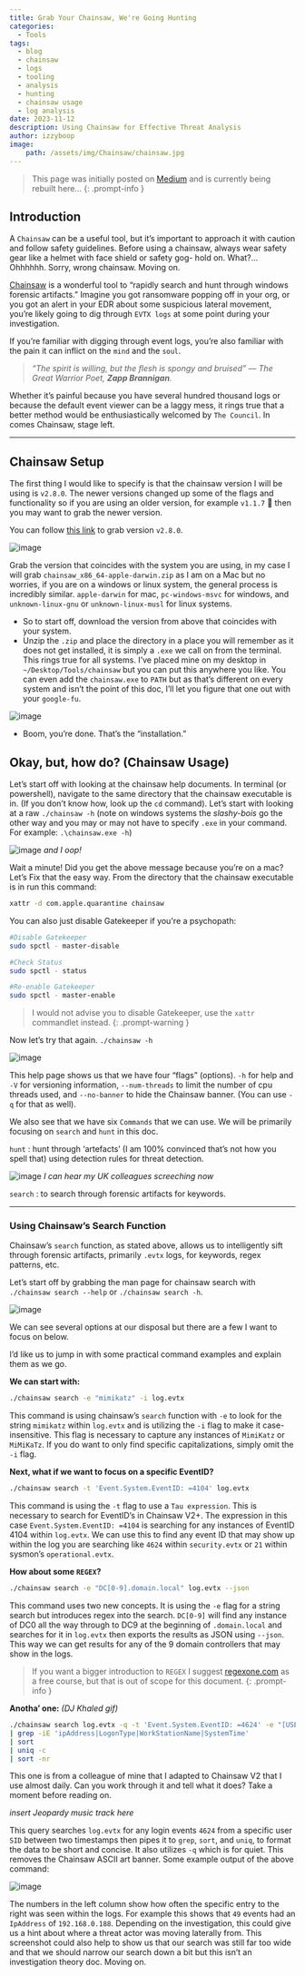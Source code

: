 ```yaml
---
title: Grab Your Chainsaw, We're Going Hunting
categories:
  - Tools
tags:
  - blog
  - chainsaw
  - logs
  - tooling
  - analysis
  - hunting
  - chainsaw usage
  - log analysis
date: 2023-11-12
description: Using Chainsaw for Effective Threat Analysis
author: izzyboop
image:
    path: /assets/img/Chainsaw/chainsaw.jpg
---
```

>This page was initially posted on [Medium](https://medium.com/@izzyboop/grab-your-chainsaw-were-going-hunting-50a5c82cef5d) and is currently being rebuilt here...
{: .prompt-info }

## Introduction
A `Chainsaw` can be a useful tool, but it’s important to approach it with caution and follow safety guidelines. Before using a chainsaw, always wear safety gear like a helmet with face shield or safety gog- hold on. What?… Ohhhhhh. Sorry, wrong chainsaw. Moving on.

[Chainsaw](https://github.com/WithSecureLabs/chainsaw) is a wonderful tool to “rapidly search and hunt through windows forensic artifacts.” Imagine you got ransomware popping off in your org, or you got an alert in your EDR about some suspicious lateral movement, you’re likely going to dig through `EVTX logs` at some point during your investigation.

If you’re familiar with digging through event logs, you’re also familiar with the pain it can inflict on the `mind` and the `soul`.

> _“The spirit is willing, but the flesh is spongy and bruised” — The Great Warrior Poet, **Zapp Brannigan**._

Whether it’s painful because you have several hundred thousand logs or because the default event viewer can be a laggy mess, it rings true that a better method would be enthusiastically welcomed by `The Council`. In comes Chainsaw, stage left.

---

## Chainsaw Setup

The first thing I would like to specify is that the chainsaw version I will be using is `v2.8.0`. The newer versions changed up some of the flags and functionality so if you are using an older version, for example `v1.1.7` 👀 then you may want to grab the newer version.

You can follow [this link](https://github.com/WithSecureLabs/chainsaw/releases/tag/v2.8.0) to grab version `v2.8.0`.

![image](/assets/img/Chainsaw/github-page.webp)

Grab the version that coincides with the system you are using, in my case I will grab `chainsaw_x86_64-apple-darwin.zip` as I am on a Mac but no worries, if you are on a windows or linux system, the general process is incredibly similar. `apple-darwin` for mac, `pc-windows-msvc` for windows, and `unknown-linux-gnu` or `unknown-linux-musl` for linux systems.

- So to start off, download the version from above that coincides with your system.
- Unzip the `.zip` and place the directory in a place you will remember as it does not get installed, it is simply a `.exe` we call on from the terminal. This rings true for all systems. I’ve placed mine on my desktop in `~/Desktop/Tools/chainsaw` but you can put this anywhere you like. You can even add the `chainsaw.exe` to `PATH` but as that’s different on every system and isn’t the point of this doc, I’ll let you figure that one out with your `google-fu`.

![image](/assets/img/Chainsaw/image2.webp)

- Boom, you’re done. That’s the “installation.”

## Okay, but, how do? (Chainsaw Usage)

Let’s start off with looking at the chainsaw help documents. In terminal (or powershell), navigate to the same directory that the chainsaw executable is in. (If you don’t know how, look up the `cd` command). Let’s start with looking at a raw `./chainsaw -h` (note on windows systems the _slashy-bois_ go the other way and you may or may not have to specify `.exe` in your command. For example: `.\chainsaw.exe -h`)

![image](/assets/img/Chainsaw/image3.webp)
_and I oop!_

Wait a minute! Did you get the above message because you’re on a mac? Let’s Fix that the easy way. From the directory that the chainsaw executable is in run this command:

```bash
xattr -d com.apple.quarantine chainsaw
```

You can also just disable Gatekeeper if you're a psychopath:

```bash
#Disable Gatekeeper
sudo spctl - master-disable

#Check Status
sudo spctl - status

#Re-enable Gatekeeper
sudo spctl - master-enable
```

> I would not advise you to disable Gatekeeper, use the `xattr` commandlet instead.
{: .prompt-warning }

Now let’s try that again. `./chainsaw -h`

![image](/assets/img/Chainsaw/manpage.webp)

This help page shows us that we have four “flags” (options). `-h` for help and `-V` for versioning information, `--num-threads` to limit the number of cpu threads used, and `--no-banner` to hide the Chainsaw banner. (You can use `-q` for that as well).

We also see that we have six `Commands` that we can use. We will be primarily focusing on `search` and `hunt` in this doc.

`hunt` : hunt through ‘artefacts’ (I am 100% convinced that’s not how you spell that) using detection rules for threat detection.

![image](/assets/img/Chainsaw/image4.webp)
_I can hear my UK colleagues screeching now_

`search` : to search through forensic artifacts for keywords.

---

### Using Chainsaw’s Search Function

Chainsaw’s `search` function, as stated above, allows us to intelligently sift through forensic artifacts, primarily `.evtx` logs, for keywords, regex patterns, etc.

Let’s start off by grabbing the man page for chainsaw search with `./chainsaw search --help` or `./chainsaw search -h`.

![image](/assets/img/Chainsaw/image5.webp)

We can see several options at our disposal but there are a few I want to focus on below.

I’d like us to jump in with some practical command examples and explain them as we go. 

**We can start with:**

```bash
./chainsaw search -e "mimikatz" -i log.evtx
```

This command is using chainsaw’s `search` function with `-e` to look for the string `mimikatz` within `log.evtx` and is utilizing the `-i` flag to make it case-insensitive. This flag is necessary to capture any instances of `MimiKatz` or `MiMiKaTz`. If you do want to only find specific capitalizations, simply omit the `-i` flag.

**Next, what if we want to focus on a specific EventID?**

```bash
./chainsaw search -t 'Event.System.EventID: =4104' log.evtx
```

This command is using the `-t` flag to use a `Tau expression`. This is necessary to search for EventID’s in Chainsaw V2+. The expression in this case `Event.System.EventID: =4104` is searching for any instances of EventID 4104 within `log.evtx`. We can use this to find any event ID that may show up within the log you are searching like `4624` within `security.evtx` or `21` within sysmon’s `operational.evtx`.

**How about some `REGEX`?**

```bash
./chainsaw search -e "DC[0-9].domain.local" log.evtx --json
```

This command uses two new concepts. It is using the `-e` flag for a string search but introduces regex into the search. `DC[0-9]` will find any instance of DC0 all the way through to DC9 at the beginning of `.domain.local` and searches for it in `log.evtx` then exports the results as JSON using `--json`. This way we can get results for any of the 9 domain controllers that may show in the logs. 

> If you want a bigger introduction to `REGEX` I suggest [regexone.com](https://regexone.com) as a free course, but that is out of scope for this document.
{: .prompt-info }

**Anotha’ one:** _(DJ Khaled gif)_

```bash
./chainsaw search log.evtx -q -t 'Event.System.EventID: =4624' -e "[USER SID]" -i --timestamp Event.System.TimeCreated_attributes.SystemTime --from YYYY-MM-DDTHH:MM:ss --to YYYY-MM-DDTHH:MM:ss 
| grep -iE 'ipAddress|LogonType|WorkStationName|SystemTime' 
| sort 
| uniq -c 
| sort -nr
```

This one is from a colleague of mine that I adapted to Chainsaw V2 that I use almost daily. Can you work through it and tell what it does? Take a moment before reading on. 

_insert Jeopardy music track here_

This query searches `log.evtx` for any login events `4624` from a specific user `SID` between two timestamps then pipes it to `grep`, `sort`, and `uniq`, to format the data to be short and concise. It also utilizes `-q` which is for quiet. This removes the Chainsaw ASCII art banner. Some example output of the above command:

![image](/assets/img/Chainsaw/image6.webp)

The numbers in the left column show how often the specific entry to the right was seen within the logs. For example this shows that `49` events had an `IpAddress` of `192.168.0.188`. Depending on the investigation, this could give us a hint about where a threat actor was moving laterally from. This screenshot could also help to show us that our search was still far too wide and that we should narrow our search down a bit but this isn’t an investigation theory doc. Moving on.

